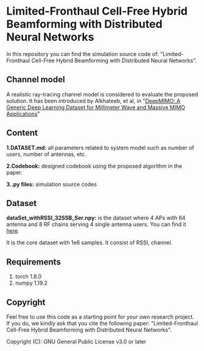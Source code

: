 # Limited-Fronthaul Cell-Free Hybrid Beamforming with Distributed Neural Networks

In this repository you can find the simulation source code of: "Limited-Fronthaul Cell-Free Hybrid Beamforming with Distributed Neural Networks".


## Channel model

A realistic ray-tracing channel model is considered to evaluate the proposed solution. It has been introduced by Alkhateeb, et al, in "[DeepMIMO: A Generic Deep Learning Dataset for Millimeter Wave and Massive MIMO Applications](<https://arxiv.org/abs/1902.06435>)"


## Content

**1.DATASET.md:** all parameters related to system model such as number of users, number of antennas, etc.

**2.Codebook:** designed codebook using the proposed algorithm in the paper.

**3..py files:** simulation source codes


## Dataset
**dataSet_withRSSI_32SSB_Ser.npy:** is the dataset where 4 APs with 64 antenna and 8 RF chains serving 4 single antenna users. You can find it [here](https://drive.google.com/drive/folders/1I07LB--sRGPCgWl6Ci_VeveKSzeeQyKK).

It is the core dataset with 1e6 samples. It consist of RSSI, channel.

## Requirements
1. torch 1.8.0
2. numpy 1.19.2

## Copyright
Feel free to use this code as a starting point for your own research project. If you do, we kindly ask that you cite the following paper: "Limited-Fronthaul Cell-Free Hybrid Beamforming with Distributed Neural Networks".


Copyright (C): GNU General Public License v3.0 or later
